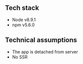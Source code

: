 ## Tech stack
- Node v8.9.1
- npm v5.6.0

## Technical assumptions
- The app is detached from server
- No SSR
